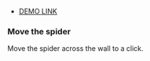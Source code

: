 - [DEMO LINK](https://onlyraydek.github.io/js_task-move-spider-DOM/)
    
### Move the spider
Move the spider across the wall to a click.
